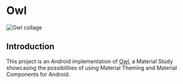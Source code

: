 # Owl

<img src="screenshots/collage_header.png" alt="Owl collage"/>

## Introduction
This project is an Android implementation of [Owl](https://material.io/design/material-studies/owl.html), a Material Study showcasing the possibilities of using Material Theming and Material Components for Android.



